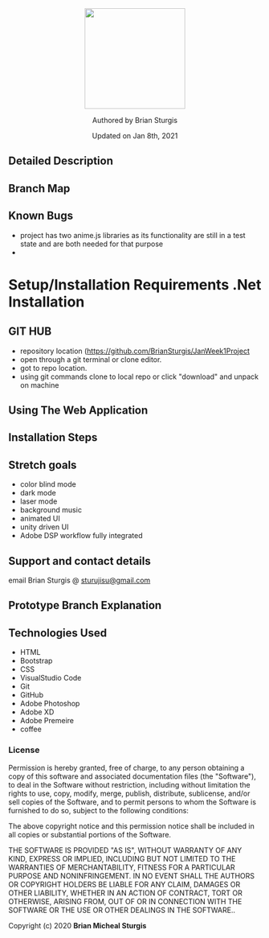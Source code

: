 
<div align="center">
<img src="https://github.com/BrianSturgis.png" width="200px" height="auto" >
</div>
<p align="center"> Authored by Brian Sturgis</p>
<p align="center">Updated on Jan 8th, 2021</p>


## Detailed Description



## Branch Map



## Known Bugs
- project has two anime.js libraries as its functionality are still in a test state and are both needed for that purpose
- 

# Setup/Installation Requirements .Net Installation



## GIT HUB
- repository location (https://github.com/BrianSturgis/JanWeek1Project
- open through a git terminal or clone editor.
- got to repo location.
- using git commands clone to local repo or click "download" and unpack on machine

## Using The Web Application




## Installation Steps





## Stretch goals
- color blind mode
- dark mode
- laser mode
- background music
- animated UI
- unity driven UI
- Adobe DSP workflow fully integrated 


## Support and contact details
email Brian Sturgis @ <sturujisu@gmail.com>


## Prototype Branch Explanation



## Technologies Used

* HTML
* Bootstrap
* CSS
* VisualStudio Code
* Git
* GitHub
* Adobe Photoshop
* Adobe XD
* Adobe Premeire
* coffee
  

### License

Permission is hereby granted, free of charge, to any person obtaining a copy of this software and associated documentation files (the "Software"), to deal in the Software without restriction, including without limitation the rights to use, copy, modify, merge, publish, distribute, sublicense, and/or sell copies of the Software, and to permit persons to whom the Software is furnished to do so, subject to the following conditions:

The above copyright notice and this permission notice shall be included in all copies or substantial portions of the Software.

THE SOFTWARE IS PROVIDED "AS IS", WITHOUT WARRANTY OF ANY KIND, EXPRESS OR IMPLIED, INCLUDING BUT NOT LIMITED TO THE WARRANTIES OF MERCHANTABILITY, FITNESS FOR A PARTICULAR PURPOSE AND NONINFRINGEMENT. IN NO EVENT SHALL THE AUTHORS OR COPYRIGHT HOLDERS BE LIABLE FOR ANY CLAIM, DAMAGES OR OTHER LIABILITY, WHETHER IN AN ACTION OF CONTRACT, TORT OR OTHERWISE, ARISING FROM, OUT OF OR IN CONNECTION WITH THE SOFTWARE OR THE USE OR OTHER DEALINGS IN THE SOFTWARE..



Copyright (c) 2020 **Brian Micheal Sturgis**